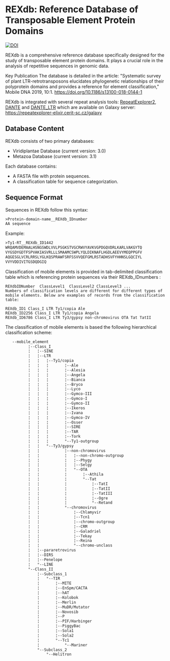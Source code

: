 # REXdb: Reference Database of Transposable Element Protein Domains
[![DOI](https://zenodo.org/badge/721142949.svg)](https://zenodo.org/doi/10.5281/zenodo.10160279)


REXdb is a comprehensive reference database specifically designed for the study of transposable element protein domains. It plays a crucial role in the analysis of repetitive sequences in genomic data.

Key Publication
The database is detailed in the article: "Systematic survey of plant 
LTR-retrotransposons elucidates phylogenetic relationships of their polyprotein domains and provides a reference for element classification," Mobile DNA 2019, 10:1. https://doi.org/10.1186/s13100-018-0144-1

REXdb is integrated with several repeat analysis tools: [RepeatExplorer2](http://repeatexplorer.org/?page_id=818),
[DANTE](http://repeatexplorer.org/?page_id=832) and [DANTE_LTR](http://repeatexplorer.org/?page_id=1395) which 
are available on Galaxy server: https://repeatexplorer-elixir.cerit-sc.cz/galaxy

## Database Content
REXdb consists of two primary databases:

- Viridiplantae Database (current version: 3.0)
- Metazoa Database (current version: 3.1)

Each database contains:

- A FASTA file with protein sequences.
- A classification table for sequence categorization.

## Sequence Format
Sequences in REXdb follow this syntax:

```txt
>Protein-domain-name__REXdb_IDnumber
AA sequence
```

Example:

```txt
>Ty1-RT__REXdb_ID1442
WRQAMVDEMAALHSNGSWDLVVLPSGKSTVGCRWVYAVKVGPDGQVDRLKARLVAKGYTQ
VYGSDYGDTFSPVAKIASVRLLLSMAAMCSWPLYQLDIKNAFLHGDLAEEVYMEQPPGFV
AQGESGLVCRLRRSLYGLKQSPRAWFSRFSSVVQEFGMLRSTADHSVFYHHNSLGQCIYL
VVYVDDIVITGSDQDGIQ
```

Classification of mobile elements is provided in tab-delimited classification table 
which is referencing protein sequences via their REXdb_IDnumbers :
```tsv 
REXdbIDNumber  ClassLevel1  ClassLevel2 ClassLevel3 ...
Numbers of classification levels are different for different types of mobile elements. Below are examples of records from the classification table:
```

```tsv
REXdb_ID1 Class_I LTR Ty1/copia Ale 
REXdb_ID2256 Class_I LTR Ty1/copia Angela
REXdb_ID6786 Class_I LTR Ty3/gypsy non-chromovirus OTA Tat TatII
```

The classification of mobile elements is based the following hierarchical classification 
scheme:

```txt
   --mobile_element                             
          ¦--Class_I                                
          ¦   ¦--SINE                               
          ¦   ¦--LTR                                
          ¦   ¦   ¦--Ty1/copia                      
          ¦   ¦   ¦       ¦--Ale                    
          ¦   ¦   ¦       ¦--Alesia                 
          ¦   ¦   ¦       ¦--Angela                 
          ¦   ¦   ¦       ¦--Bianca                 
          ¦   ¦   ¦       ¦--Bryco                  
          ¦   ¦   ¦       ¦--Lyco                   
          ¦   ¦   ¦       ¦--Gymco-III              
          ¦   ¦   ¦       ¦--Gymco-I                
          ¦   ¦   ¦       ¦--Gymco-II               
          ¦   ¦   ¦       ¦--Ikeros                 
          ¦   ¦   ¦       ¦--Ivana                  
          ¦   ¦   ¦       ¦--Gymco-IV               
          ¦   ¦   ¦       ¦--Osser                  
          ¦   ¦   ¦       ¦--SIRE                   
          ¦   ¦   ¦       ¦--TAR                    
          ¦   ¦   ¦       ¦--Tork                   
          ¦   ¦   ¦       °--Ty1-outgroup           
          ¦   ¦   °--Ty3/gypsy                      
          ¦   ¦           ¦--non-chromovirus        
          ¦   ¦           ¦   ¦--non-chromo-outgroup
          ¦   ¦           ¦   ¦--Phygy              
          ¦   ¦           ¦   ¦--Selgy              
          ¦   ¦           ¦   °--OTA                
          ¦   ¦           ¦       ¦--Athila         
          ¦   ¦           ¦       °--Tat            
          ¦   ¦           ¦           ¦--TatI       
          ¦   ¦           ¦           ¦--TatII      
          ¦   ¦           ¦           ¦--TatIII     
          ¦   ¦           ¦           ¦--Ogre       
          ¦   ¦           ¦           °--Retand     
          ¦   ¦           °--chromovirus            
          ¦   ¦               ¦--Chlamyvir          
          ¦   ¦               ¦--Tcn1               
          ¦   ¦               ¦--chromo-outgroup    
          ¦   ¦               ¦--CRM                
          ¦   ¦               ¦--Galadriel          
          ¦   ¦               ¦--Tekay              
          ¦   ¦               ¦--Reina              
          ¦   ¦               °--chromo-unclass     
          ¦   ¦--pararetrovirus                     
          ¦   ¦--DIRS                               
          ¦   ¦--Penelope                           
          ¦   °--LINE                               
          °--Class_II                               
              ¦--Subclass_1                         
              ¦   °--TIR                            
              ¦       ¦--MITE                       
              ¦       ¦--EnSpm/CACTA                  
              ¦       ¦--hAT                        
              ¦       ¦--Kolobok                    
              ¦       ¦--Merlin                     
              ¦       ¦--MuDR/Mutator                
              ¦       ¦--Novosib                    
              ¦       ¦--P                          
              ¦       ¦--PIF/Harbinger              
              ¦       ¦--PiggyBac                   
              ¦       ¦--Sola1                      
              ¦       ¦--Sola2                      
              ¦       °--Tc1                        
              ¦           °--Mariner                
              °--Subclass_2                         
                  °--Helitron   
```
